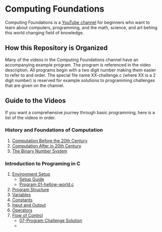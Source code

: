 # Computing Foundations
Computing Foundations is a [YouTube channel](https://www.youtube.com/channel/UCAZFaacJMNRm3JIn3nNR1cQ) for beginners who want to learn about computers, programming, and the math, science, and art behing this world changing field of knowledge. 

## How this Repository is Organized
Many of the videos in the Computing Foundations channel have an accompanying example program. The program is referenced in the video description. All programs begin with a two digit number making them easier to refer to and order. The special file name XX-challenge.c (where XX is a 2 digit number) is reserved for example solutions to programming challenges that are given on the channel. 

## Guide to the Videos
If you want a comprehensive journey through basic programming, here is a list of the videos in order. 

### History and Foundations of Computation

  1. [Computation Before the 20th Century](https://www.youtube.com/watch?v=RHjyzlwFDT0&t=582s)
  2. [Computation After in 20th Century](https://www.youtube.com/watch?v=2xFPxYGf3gQ&t=126s)
  3. [The Binary Number System](https://www.youtube.com/watch?v=NFqy8ZZ7iKc&t=10s)

### Introduction to Programing in C 

  1. [Environment Setup](https://www.youtube.com/watch?v=QlhDBm7COrY&list=PLB-_ub_3RGMcYYYgiQdYjzx4LTTwdTf2X&index=1&t=153s)
     - [Setup Guide](https://docs.google.com/document/d/1WGW3TSyRzd55gU1mlX_uKuDbopah40Xyq3jR9PdzK9E/edit?usp=sharing)
     - [Program 01-hellow-world.c](01-hellow-world.c)
  2. [Program Structure](https://www.youtube.com/watch?v=l8vLpdDOOAc&list=PLB-_ub_3RGMcYYYgiQdYjzx4LTTwdTf2X&index=2)
  3. [Variables](https://www.youtube.com/watch?v=_lKFwbBJ3P0&list=PLB-_ub_3RGMcYYYgiQdYjzx4LTTwdTf2X&index=3&t=116s)
  4. [Constants](https://www.youtube.com/watch?v=bNamLVOERA8&list=PLB-_ub_3RGMcYYYgiQdYjzx4LTTwdTf2X&index=4&t=52s)
  5. [Input and Output](https://www.youtube.com/watch?v=JqS3ItZ4FoU&list=PLB-_ub_3RGMcYYYgiQdYjzx4LTTwdTf2X&index=5&t=555s)
  6. [Operators](https://www.youtube.com/watch?v=17rxUhc9u2Q&list=PLB-_ub_3RGMcYYYgiQdYjzx4LTTwdTf2X&index=6&t=1s)
  7. [Flow of Control](https://www.youtube.com/watch?v=FBIsG5CwB64&list=PLB-_ub_3RGMcYYYgiQdYjzx4LTTwdTf2X&index=7)
      - [07-Program Challenge Solution](https://www.youtube.com/watch?v=AIgTD8xNb_o)
      - 